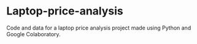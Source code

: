 # Laptop-price-analysis
Code and data for a laptop price analysis project made using Python and Google Colaboratory.
